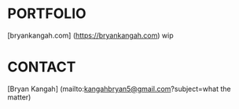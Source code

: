 # PORTFOLIO

[bryankangah.com] (https://bryankangah.com) wip

# CONTACT 

[Bryan Kangah] (mailto:kangahbryan5@gmail.com?subject=what the matter)


